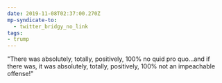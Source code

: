 ```yaml
---
date: 2019-11-08T02:37:00.270Z
mp-syndicate-to:
  - twitter_bridgy_no_link
tags:
- trump
---
```


"There was absolutely, totally, positively, 100% no quid pro quo...and if there was, it was absolutely, totally, positively, 100% not an impeachable offense!"

